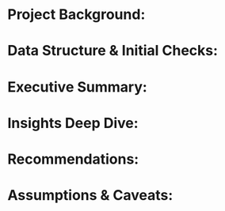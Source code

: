 # Project Background:


# Data Structure & Initial Checks:


# Executive Summary:


# Insights Deep Dive:


# Recommendations:


# Assumptions & Caveats:
